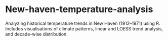 # New-haven-temperature-analysis
Analyzing historical temperature trends in New Haven (1912–1971) using R. Includes visualisations of climate patterns, linear and LOESS trend analysis, and decade-wise distribution.
